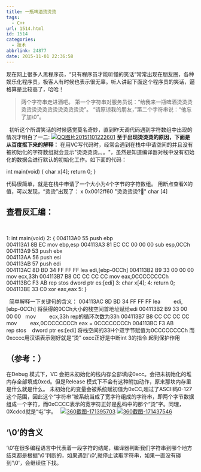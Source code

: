 ```yaml
---
title: 一瓶啤酒烫烫烫
tags:
  - C++
url: 1514.html
id: 1514
categories:
  - 技术
abbrlink: 24877
date: 2015-11-01 22:36:58
---
```


现在网上很多人黑程序员，“只有程序员才能听懂的笑话”常常出现在朋友圈，各种娱乐化程序员，极客人有时候也表示很无辜。听人讲起下面这个程序员的笑话，逼格算是比较高了，哈哈！

> 两个字符串走进酒吧。 第一个字符串对服务员说：“给我来一瓶啤酒烫烫烫烫烫烫烫烫烫烫烫烫烫烫烫”。 “请原谅我的朋友，”第二个字符串说：“他忘了加\\0”。

  初听这个所谓笑话的时候感觉莫名奇妙，直到昨天调代码遇到字符数组中出现的情况才明白了一二: [![QQ图片20151101222601](http://baiyuan.wang/wp-content/uploads/2015/11/baiyuan.wang_2015-11-01_22-26-13.png)](http://baiyuan.wang/wp-content/uploads/2015/11/baiyuan.wang_2015-11-01_22-26-13.png) **至于出现烫烫烫的原因，下面是从百度抠下来的解释：** 在用VC写代码时，经常会遇到在栈中申请空间的并且没有被初始化的字符数组就会显示"烫烫烫烫。。。"，虽然是知道编译器对栈中没有初始化的数据会进行默认的初始化工作。如下面的代码：

int main(void)
{
	char x\[4\];
	return 0;
}

代码很简单，就是在栈中申请了一个大小为4个字节的字符数组。 用断点查看X的值，可以发现，“烫烫”出现了： x 0x0012ff60 "烫烫烫烫?" char \[4\]

查看反汇编：
------

 

 1: int main(void)
     2: {
004113A0 55               push        ebp  
004113A1 8B EC            mov         ebp,esp 
004113A3 81 EC CC 00 00 00 sub         esp,0CCh 
004113A9 53               push        ebx  
004113AA 56               push        esi  
004113AB 57               push        edi  
004113AC 8D BD 34 FF FF FF lea         edi,\[ebp-0CCh\] 
004113B2 B9 33 00 00 00   mov         ecx,33h 
004113B7 B8 CC CC CC CC   mov         eax,0CCCCCCCCh 
004113BC F3 AB            rep stos    dword ptr es:\[edi\] 
     3: 	char x\[4\];
     4: 	return 0;
004113BE 33 C0            xor         eax,eax 
     5: }

  简单解释一下关键句的含义： 004113AC 8D BD 34 FF FF FF lea         edi,\[ebp-0CCh\] 将获得的0CCh大小的栈空间首地址赋给edi 004113B2 B9 33 00 00 00   mov         ecx,33h rep的循环次数为33h 004113B7 B8 CC CC CC CC   mov         eax,0CCCCCCCCh eax = 0CCCCCCCCh 004113BC F3 AB            rep stos    dword ptr es:\[edi\] 将栈空间的33H个双字节赋值为0CCCCCCCCh 而0xcccc用汉语表示刚好就是“烫” oxcc正好是中断int 3的指令 起到保护作用

（参考：）
-----

在Debug 模式下，VC 会把未初始化的栈内存全部填成0xcc。会把未初始化的堆内存全部填成0xcd。但是Release 模式下不会有这种附加动作，原来那块内存里是什么就是什么。 未初始化的变量会被系统赋初值为0xCC,超过了ASCII码0-127这个范围，因此这个“字符串”被系统当成了宽字符组成的字符串，即两个字节数据组成一个字符，而0xCCCC表示的宽字符正好是乱码中的那个“烫”字。同理，0Xcdcd就是“屯”字。   [![360截图-171395703](http://baiyuan.wang/wp-content/uploads/2015/11/baiyuan.wang_2015-11-01_22-41-48.jpg)](http://baiyuan.wang/wp-content/uploads/2015/11/baiyuan.wang_2015-11-01_22-41-48.jpg) [![360截图-171437546](http://baiyuan.wang/wp-content/uploads/2015/11/baiyuan.wang_2015-11-01_22-41-53.jpg)](http://baiyuan.wang/wp-content/uploads/2015/11/baiyuan.wang_2015-11-01_22-41-53.jpg)

‘\\0’的含义
--------

‘\\0’在很多编程语言中代表着一段字符的结尾，编译器判断我们字符串到哪个地方结束都是根据'\\0'判断的，如果遇到'\\0',就停止读取字符串，如果一直没有碰到'\\0'，会继续往下找。
